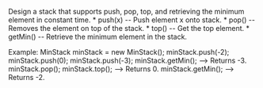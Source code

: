 Design a stack that supports push, pop, top, and retrieving the minimum element in constant time.
	* push(x) -- Push element x onto stack.
	* pop() -- Removes the element on top of the stack.
	* top() -- Get the top element.
	* getMin() -- Retrieve the minimum element in the stack.

Example:
	MinStack minStack = new MinStack();
	minStack.push(-2);
	minStack.push(0);
	minStack.push(-3);
	minStack.getMin();   --> Returns -3.
	minStack.pop();
	minStack.top();      --> Returns 0.
	minStack.getMin();   --> Returns -2.
